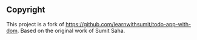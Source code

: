 ## Copyright

This project is a fork of https://github.com/learnwithsumit/todo-app-with-dom.
Based on the original work of Sumit Saha.